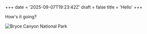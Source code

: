 +++
date = '2025-09-07T19:23:42Z'
draft = false
title = 'Hello'
+++

How's it going?

![Bryce Canyon National Park](/images/bryce-canyon.jpg)
